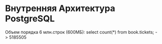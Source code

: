 # Внутренняя Архитектура PostgreSQL
Объем порядка 6 млн.строк (600МБ): 
select count(*) from book.tickets; -> 5185505
